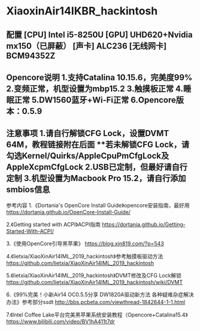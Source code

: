# XiaoxinAir14IKBR_hackintosh
配置
[CPU] Intel i5-8250U [GPU] UHD620+Nvidia mx150（已屏蔽） [声卡] ALC236 [无线网卡] BCM94352Z
-----------------------------------------------------------------------------------------------------
Opencore说明
1.支持Catalina 10.15.6，完美度99%
2.变频正常，机型设置为mbp15.2
3.触摸板正常
4.睡眠正常
5.DW1560蓝牙+Wi-Fi正常
6.Opencore版本：0.5.9
-----------------------------------------------------------------------------------------------------
注意事项
1.请自行解锁CFG Lock，设置DVMT 64M，教程链接附在后面
**若未解锁CFG Lock，请勾选Kernel/Quirks/AppleCpuPmCfgLock及AppleXcpmCfgLock
2.USB已定制，但最好请自行定制
3.机型设置为Macbook Pro 15.2，请自行添加smbios信息
-----------------------------------------------------------------------------------------------------
参考内容
1.《Dortania's OpenCore Install Guide》opencore安装指南，最好用
https://dortania.github.io/OpenCore-Install-Guide/

2.《Getting started with ACPI》ACPI指南
https://dortania.github.io/Getting-Started-With-ACPI/

3.《使用OpenCore引导黑苹果》
https://blog.xjn819.com/?p=543

4.《lietxia/XiaoXinAir14IML_2019_hackintosh》参考触摸板驱动方法
https://github.com/lietxia/XiaoXinAir14IML_2019_hackintosh

5.《lietxia/XiaoXinAir14IML_2019_hackintosh》DVMT修改及CFG Lock解锁
https://github.com/lietxia/XiaoXinAir14IML_2019_hackintosh/wiki/DVMT

6.《99%完美！小新Air14 OC0.5.5分享 DW1820A驱动新方法 各种疑难杂症解决办法》参考部分ssdt
http://bbs.pcbeta.com/viewthread-1842644-1-1.html

7.《Intel Coffee Lake平台完美黑苹果系统安装教程（Opencore+Catalina15.4》
https://www.bilibili.com/video/BV1hA411t7dr
